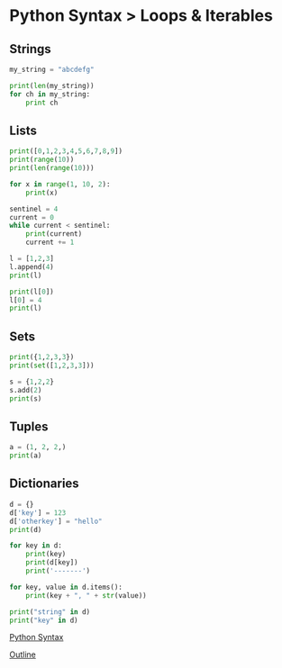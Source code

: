 Python Syntax > Loops & Iterables
====================================

Strings
--------

```python
my_string = "abcdefg"

print(len(my_string))
for ch in my_string:
    print ch
```

Lists
--------

```python
print([0,1,2,3,4,5,6,7,8,9])
print(range(10))
print(len(range(10)))

for x in range(1, 10, 2):
    print(x)

sentinel = 4
current = 0
while current < sentinel:
    print(current)
    current += 1

l = [1,2,3]
l.append(4)
print(l)

print(l[0])
l[0] = 4
print(l)
```

Sets
--------

```python
print({1,2,3,3})
print(set([1,2,3,3]))

s = {1,2,2}
s.add(2)
print(s)
```

Tuples
-------

```python
a = (1, 2, 2,)
print(a)
```

Dictionaries
------------

```python
d = {}
d['key'] = 123
d['otherkey'] = "hello"
print(d)

for key in d:
    print(key)
    print(d[key])
    print('-------')

for key, value in d.items():
    print(key + ", " + str(value))

print("string" in d)
print("key" in d)

```

[Python Syntax](readme.md)

[Outline](../outline.md)
